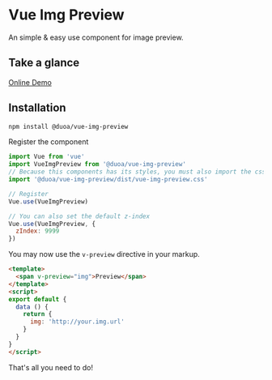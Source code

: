 
# Vue Img Preview

An simple & easy use component for image preview.

## Take a glance

<a href="https://duoani.github.io/vue-img-preview/" target="_blank">Online Demo</a>

## Installation

```bash
npm install @duoa/vue-img-preview
```

Register the component

```js
import Vue from 'vue'
import VueImgPreview from '@duoa/vue-img-preview'
// Because this components has its styles, you must also import the css file.
import '@duoa/vue-img-preview/dist/vue-img-preview.css'

// Register
Vue.use(VueImgPreview)

// You can also set the default z-index
Vue.use(VueImgPreview, {
  zIndex: 9999
})
```

You may now use the `v-preview` directive in your markup.

```html
<template>
  <span v-preview="img">Preview</span>
</template>
<script>
export default {
  data () {
    return {
      img: 'http://your.img.url'
    }
  }
}
</script>
```

That's all you need to do!
